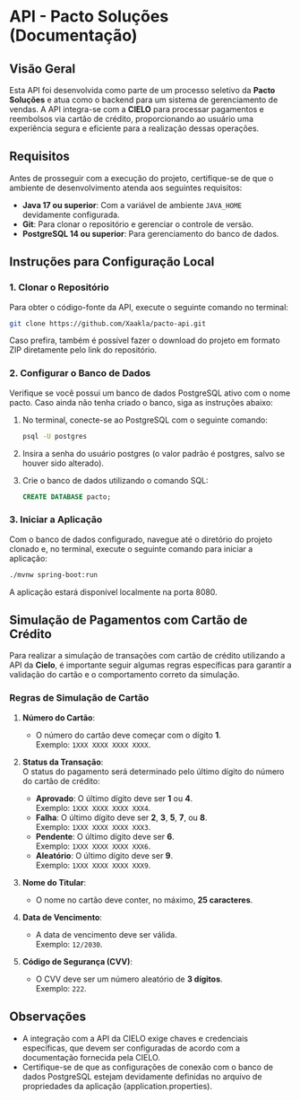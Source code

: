 # API - Pacto Soluções (Documentação)

## Visão Geral

Esta API foi desenvolvida como parte de um processo seletivo da **Pacto Soluções** e atua como o backend para um sistema de gerenciamento de vendas. A API integra-se com a **CIELO** para processar pagamentos e reembolsos via cartão de crédito, proporcionando ao usuário uma experiência segura e eficiente para a realização dessas operações.

## Requisitos

Antes de prosseguir com a execução do projeto, certifique-se de que o ambiente de desenvolvimento atenda aos seguintes requisitos:

- **Java 17 ou superior**: Com a variável de ambiente `JAVA_HOME` devidamente configurada.
- **Git**: Para clonar o repositório e gerenciar o controle de versão.
- **PostgreSQL 14 ou superior**: Para gerenciamento do banco de dados.

## Instruções para Configuração Local

### 1. Clonar o Repositório

Para obter o código-fonte da API, execute o seguinte comando no terminal:

```bash
git clone https://github.com/Xaakla/pacto-api.git
```

Caso prefira, também é possível fazer o download do projeto em formato ZIP diretamente pelo link do repositório.

### 2. Configurar o Banco de Dados

Verifique se você possui um banco de dados PostgreSQL ativo com o nome pacto. Caso ainda não tenha criado o banco, siga as instruções abaixo:

1. No terminal, conecte-se ao PostgreSQL com o seguinte comando:

   ```bash
   psql -U postgres
   ```

2. Insira a senha do usuário postgres (o valor padrão é postgres, salvo se houver sido alterado).

3. Crie o banco de dados utilizando o comando SQL:

   ```sql
   CREATE DATABASE pacto;
   ```

### 3. Iniciar a Aplicação

Com o banco de dados configurado, navegue até o diretório do projeto clonado e, no terminal, execute o seguinte comando para iniciar a aplicação:

```bash
./mvnw spring-boot:run
```

A aplicação estará disponível localmente na porta 8080.

## Simulação de Pagamentos com Cartão de Crédito

Para realizar a simulação de transações com cartão de crédito utilizando a API da **Cielo**, é importante seguir algumas regras específicas para garantir a validação do cartão e o comportamento correto da simulação.

### Regras de Simulação de Cartão

1. **Número do Cartão**:
   - O número do cartão deve começar com o dígito **1**.  
     Exemplo: `1XXX XXXX XXXX XXXX`.


2. **Status da Transação**:  
   O status do pagamento será determinado pelo último dígito do número do cartão de crédito:
   - **Aprovado**: O último dígito deve ser **1** ou **4**.  
     Exemplo: `1XXX XXXX XXXX XXX4`.
   - **Falha**: O último dígito deve ser **2**, **3**, **5**, **7**, ou **8**.  
     Exemplo: `1XXX XXXX XXXX XXX3`.
   - **Pendente**: O último dígito deve ser **6**.  
     Exemplo: `1XXX XXXX XXXX XXX6`.
   - **Aleatório**: O último dígito deve ser **9**.  
     Exemplo: `1XXX XXXX XXXX XXX9`.


3. **Nome do Titular**:
   - O nome no cartão deve conter, no máximo, **25 caracteres**.


4. **Data de Vencimento**:
   - A data de vencimento deve ser válida.  
     Exemplo: `12/2030`.


5. **Código de Segurança (CVV)**:
   - O CVV deve ser um número aleatório de **3 dígitos**.  
     Exemplo: `222`.


## Observações

- A integração com a API da CIELO exige chaves e credenciais específicas, que devem ser configuradas de acordo com a documentação fornecida pela CIELO.
- Certifique-se de que as configurações de conexão com o banco de dados PostgreSQL estejam devidamente definidas no arquivo de propriedades da aplicação (application.properties).